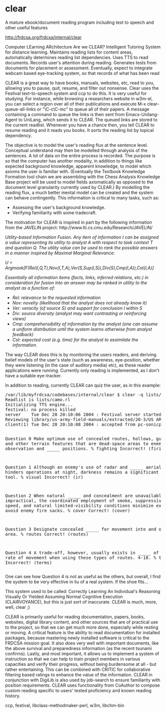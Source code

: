 # clear
A mature ebook/document reading program including text to speech and other useful features

http://frdcsa.org/frdcsa/internal/clear

<system>
  <title>CLEAR</title>
  <acronym-expansion>
    Computer LEarning ARchitecture
  </acronym-expansion>
  <short-description>
  </short-description>
  <slogan>
    Are we CLEAR?  
  </slogan>
  <medium-description>
    Intelligent  Tutoring  System  for distance  learning.   Maintains
    reading lists for  content areas, automatically determines reading
    list dependencies.   Uses TTS  to read documents.   Records user's
    attention  during  reading.  Generates  tests  from documents  for
    placement or  assessment.  Eventually, expect  to integrate webcam
    based eye-tracking system, so that records of what has been read
  </medium-description>
  <long-description>
    <p>
      CLEAR is a great way to have books, manuals, websites, etc, read
      to  you, allowing  you to  pause, quit,  resume, and  filter out
      nonsense.  Clear uses the Festival text-to-speech system and ccp
      to  do this.   It is  very useful  for studying.   For instance,
      while browsing a researchers website in w3m-el, you can select a
      region  over   all  of   their  publications  and   execute  M-x
      clear-queue-all-links  or  "\C-c\C-mc"  to  queue all  of  their
      papers.  A  message containing a  command to queue the  links is
      then sent from Emacs-Unilang-Agent to UniLang, which sends it to
      CLEAR.   The queued links  are stored  to the  current readlist.
      Whenever  you have  a  chance  then, you  tell  CLEAR to  resume
      reading and  it reads you books.   It sorts the  reading list by
      topical dependency.
    </p>
    <p>
      The  objective  is to  model  the  user's  reading flux  at  the
      sentence  level.   Conceptual understand  may  then be  modelled
      through analysis of the sentences.   A lot of data on the entire
      process is  recorded.  The purpose  is so that the  computer has
      another modality, in addition to things like expected background
      knowledge, apparent knowledge, to model which axioms the user is
      familiar with. (Eventually the Textbook Knowledge Formation tool
      chain we  are assembling with the Chess  Analysis Knowledge Base
      project will be used to model fields axiomatically as opposed to
      the  document level  granularity currently  used by  CLEAR.)  By
      modelling the  reading flux, a  much better mental model  can be
      created   and  the   system  can   behave   contingently.   This
      information is critical to many tasks, such as:
    </p>
    <p>
      <ul>
	<li>Assessing the user's background knowledge.</li>
	<li>Verifying familiarity with some tradecraft.</li>
      </ul>
    </p>
    <p>
      The motivation for CLEAR is inspired in part by the following
      information from the JAVELIN project: http://www.lti.cs.cmu.edu/Research/JAVELIN/
    </p>
    <em>
    <p>
      Utility-based Information Fusion. Any item of information I can
      be assigned a value representing its utility to analyst A with
      respect to task context T and question Q. The utility value can
      be used to rank the possible answers in a manner inspired by
      Maximal Marginal Relevance:
    </p>
    <p>
      U = Argmaxk[F(Rel(I,Q,T),Nov(I,T,A),Ver(S,Sup(I,S)),Div(S),Cmp(I,A)),Cst(I,A)]
    </p>
    <p>
      Essentially all information items (facts, links, inferred
      relations, etc.) in consideration for fusion into an answer may
      be ranked in utility to the analyst as a function of:
    </p>
    <p>
      <ul>
	<li>Rel: relevance to the requested information</li>
	<li>Nov: novelty (likelihood that the analyst does not already know it)</li>
	<li>Ver: veracity (of source S) and support for conclusion I within S</li>
	<li>Div: source diversity (analyst may want contrasting or reinforcing views)</li>
	<li>Cmp: comprehensibility of information by the analyst (one can assume a uniform distribution until the system learns otherwise from analyst feedback)</li>
	<li>Cst: expected cost (e.g. time) for the analyst to assimilate the information.</li>
      </ul>
    </p>
    </em>
    <p>
      The way CLEAR does this is by monitoring the users readers, and
      deriving belief models of the user's state (such as awareness,
      eye-position, whether they were listening (in the case of
      auditory media) etc), as these reader applications were running.
      Currently only reading is implemented, as I don't have a
      suitable eye-tracker.
    </p>
    <p>
      In addition to reading, currently CLEAR can quiz the
      user, as in this example:
      <pre>
/var/lib/myfrdcsa/codebases/internal/clear $ clear -q lists/camo.rl 
Readlist is lists/camo.rl
Initializing TTS engine...
festival: no process killed
server    Tue Dec 28 20:10:06 2004 : Festival server started on port 1314
Reviewing library/us-army-field-manuals/extracted/20-3/US ARMY FM 20-3 Camoflage Concealment And Decoys/ch4.PDF...
client(1) Tue Dec 28 20:10:08 2004 : accepted from pc-sonicparts

Question 0
Make optimum use of concealed routes, hollows, gullies, and other terrain
features that are dead-space areas to enemy observation and _____
positions.
% fighting
Incorrect! (firing)

Question 1
Although an enemy's use of radar and _____ aerial recon hinders operations
at night, darkness remains a significant concealment tool.
% visual
Incorrect! (ir)

Question 2
When natural _____ and concealment are unavailable or impractical, the
coordinated employment of smoke, suppressive fires, speed, and natural
limited-visibility conditions minimize exposure and avoid enemy fire sacks.
% cover
Correct! (cover)

Question 3
Designate concealed _____ for movement into and out of an area.
% routes
Correct! (routes)

Question 4
A trade-off, however, usually exists in _____ of a slower rate of movement
when using these types of routes. 4-18.
% this
Incorrect! (terms)
      </pre>
      One can see how Question 4 is not as useful as the others, but
      overall, I find the system to be very effective in liu of a real
      system.  If the shoe fits...
    </p>
    <p>
      This system used to be called: Correctly Learning An
      Individual's Reasoning Visually Or Yielded Assuming Normal
      Cognitive Execution (CLAIRVOYANCE), but this is just sort of
      inaccurate.  CLEAR is much, more, well, clear ;)
    </p>
    <p>
      CLEAR  is primarily  useful for  reading  documentation, papers,
      books, websites, digital library content, and other sources that
      are of  practical use to  the project, so  that we can  get much
      more  done,  especially while  resting  or  moving.  A  critical
      feature  is  the ability  to  read  documentation for  installed
      packages, because mastering newly installed software is critical
      to  the  FRDCSA mission  goal.   It  also  does very  well  with
      important  documents, like the  above survival  and preparedness
      information (as the recent  tsunami confirms).  Lastly, and most
      important, it allows us to  implement a system of instruction so
      that we can help to  train project members in various capacities
      and verify their progress, without being burdensome at all - but
      rather  entertaining.   This can  be  combined  with CRITIC  for
      collaborative filtering  based ratings  to enhance the  value of
      the information.  CLEAR in conjunction with DigiLib is also used
      by job-search to  ensure familiarity with position requirements.
      CLEAR uses functionality from CoAuthor to compose custom reading
      specific to users' tested proficiency and known reading history.
    </p>
  </long-description>
  <depends>
    ccp, festival, libclass-methodmaker-perl, w3m, libchm-bin
  </depends>
  <misc>

  </misc>
</system>
